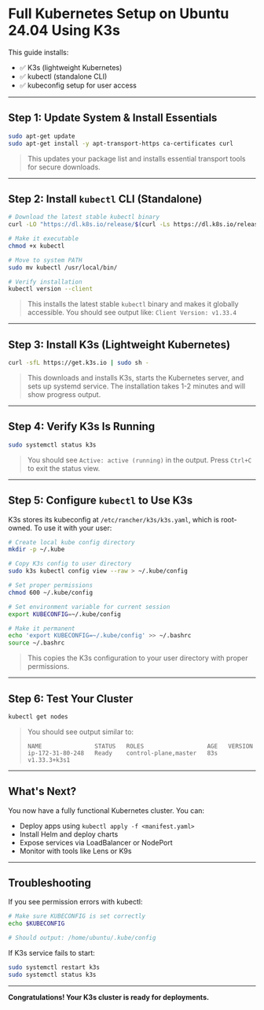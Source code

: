 # Full Kubernetes Setup on Ubuntu 24.04 Using K3s

This guide installs:
- ✅ K3s (lightweight Kubernetes)
- ✅ kubectl (standalone CLI)
- ✅ kubeconfig setup for user access

---

## Step 1: Update System & Install Essentials

```bash
sudo apt-get update
sudo apt-get install -y apt-transport-https ca-certificates curl
```

> This updates your package list and installs essential transport tools for secure downloads.

---

## Step 2: Install `kubectl` CLI (Standalone)

```bash
# Download the latest stable kubectl binary
curl -LO "https://dl.k8s.io/release/$(curl -Ls https://dl.k8s.io/release/stable.txt)/bin/linux/amd64/kubectl"

# Make it executable
chmod +x kubectl

# Move to system PATH
sudo mv kubectl /usr/local/bin/

# Verify installation
kubectl version --client
```

> This installs the latest stable `kubectl` binary and makes it globally accessible.
> You should see output like: `Client Version: v1.33.4`

---

## Step 3: Install K3s (Lightweight Kubernetes)

```bash
curl -sfL https://get.k3s.io | sudo sh -
```

> This downloads and installs K3s, starts the Kubernetes server, and sets up systemd service.
> The installation takes 1-2 minutes and will show progress output.

---

## Step 4: Verify K3s Is Running

```bash
sudo systemctl status k3s
```

> You should see `Active: active (running)` in the output.
> Press `Ctrl+C` to exit the status view.

---

## Step 5: Configure `kubectl` to Use K3s

K3s stores its kubeconfig at `/etc/rancher/k3s/k3s.yaml`, which is root-owned. To use it with your user:

```bash
# Create local kube config directory
mkdir -p ~/.kube

# Copy K3s config to user directory
sudo k3s kubectl config view --raw > ~/.kube/config

# Set proper permissions
chmod 600 ~/.kube/config

# Set environment variable for current session
export KUBECONFIG=~/.kube/config

# Make it permanent
echo 'export KUBECONFIG=~/.kube/config' >> ~/.bashrc
source ~/.bashrc
```

> This copies the K3s configuration to your user directory with proper permissions.

---

## Step 6: Test Your Cluster

```bash
kubectl get nodes
```

> You should see output similar to:
> ```
> NAME               STATUS   ROLES                  AGE   VERSION
> ip-172-31-80-248   Ready    control-plane,master   83s   v1.33.3+k3s1
> ```

---

## What's Next?

You now have a fully functional Kubernetes cluster. You can:
- Deploy apps using `kubectl apply -f <manifest.yaml>`
- Install Helm and deploy charts
- Expose services via LoadBalancer or NodePort
- Monitor with tools like Lens or K9s

---

## Troubleshooting

If you see permission errors with kubectl:
```bash
# Make sure KUBECONFIG is set correctly
echo $KUBECONFIG

# Should output: /home/ubuntu/.kube/config
```

If K3s service fails to start:
```bash
sudo systemctl restart k3s
sudo systemctl status k3s
```

---

**Congratulations! Your K3s cluster is ready for deployments.**
